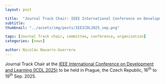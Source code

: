 ```yaml
---
layout: post

title:  "Journal Track Chair: IEEE International Conference on Development and Learning (ICDL 2025)"
subtitle: 
thumbnail: "../assets/img/posts/IEEICDL2025_sep.png" 

tags: [Journal Track chair, committee, conference, organization]
categories: [news]

author: Nicolás Navarro-Guerrero
---
```

Journal Track Chair at the <a target="_blank" href="https://icdl2025.fel.cvut.cz/">IEEE International Conference on Development and Learning (ICDL 2025)</a> to be held in Prague, the Czech Republic, 16<sup>th</sup> to 19<sup>th</sup> Sep. 2025.

<!--more-->

